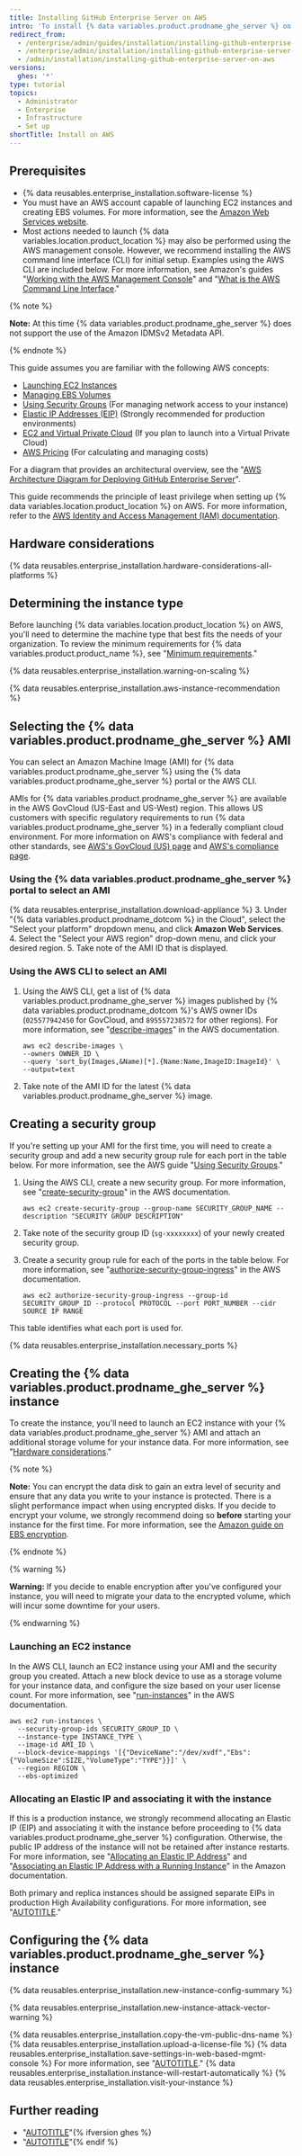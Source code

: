 ```yaml
---
title: Installing GitHub Enterprise Server on AWS
intro: 'To install {% data variables.product.prodname_ghe_server %} on Amazon Web Services (AWS), you must launch an Amazon Elastic Compute Cloud (EC2) instance and create and attach a separate Amazon Elastic Block Store (EBS) data volume.'
redirect_from:
  - /enterprise/admin/guides/installation/installing-github-enterprise-on-aws
  - /enterprise/admin/installation/installing-github-enterprise-server-on-aws
  - /admin/installation/installing-github-enterprise-server-on-aws
versions:
  ghes: '*'
type: tutorial
topics:
  - Administrator
  - Enterprise
  - Infrastructure
  - Set up
shortTitle: Install on AWS
---
```

## Prerequisites

- {% data reusables.enterprise_installation.software-license %}
- You must have an AWS account capable of launching EC2 instances and creating EBS volumes. For more information, see the [Amazon Web Services website](https://aws.amazon.com/).
- Most actions needed to launch {% data variables.location.product_location %} may also be performed using the AWS management console. However, we recommend installing the AWS command line interface (CLI) for initial setup. Examples using the AWS CLI are included below. For more information, see Amazon's guides "[Working with the AWS Management Console](https://docs.aws.amazon.com/awsconsolehelpdocs/latest/gsg/getting-started.html)" and "[What is the AWS Command Line Interface](https://docs.aws.amazon.com/cli/latest/userguide/cli-chap-welcome.html)."

{% note %}

**Note:** At this time {% data variables.product.prodname_ghe_server %} does not support the use of the Amazon IDMSv2 Metadata API.

{% endnote %}

This guide assumes you are familiar with the following AWS concepts:

- [Launching EC2 Instances](https://docs.aws.amazon.com/AWSEC2/latest/UserGuide/LaunchingAndUsingInstances.html)
- [Managing EBS Volumes](https://docs.aws.amazon.com/AWSEC2/latest/UserGuide/AmazonEBS.html)
- [Using Security Groups](https://docs.aws.amazon.com/AWSEC2/latest/UserGuide/using-network-security.html) (For managing network access to your instance)
- [Elastic IP Addresses (EIP)](https://docs.aws.amazon.com/AWSEC2/latest/UserGuide/elastic-ip-addresses-eip.html) (Strongly recommended for production environments)
- [EC2 and Virtual Private Cloud](https://docs.aws.amazon.com/AWSEC2/latest/UserGuide/using-vpc.html) (If you plan to launch into a Virtual Private Cloud)
- [AWS Pricing](https://aws.amazon.com/pricing/) (For calculating and managing costs)

For a diagram that provides an architectural overview, see the "[AWS Architecture Diagram for Deploying GitHub Enterprise Server](/assets/images/enterprise/enterprise-server/installing-github-enterprise-server-on-aws.png)".

This guide recommends the principle of least privilege when setting up {% data variables.location.product_location %} on AWS. For more information, refer to the [AWS Identity and Access Management (IAM) documentation](https://docs.aws.amazon.com/IAM/latest/UserGuide/best-practices.html#grant-least-privilege).

## Hardware considerations

{% data reusables.enterprise_installation.hardware-considerations-all-platforms %}

## Determining the instance type

Before launching {% data variables.location.product_location %} on AWS, you'll need to determine the machine type that best fits the needs of your organization. To review the minimum requirements for {% data variables.product.product_name %}, see "[Minimum requirements](#minimum-requirements)."

{% data reusables.enterprise_installation.warning-on-scaling %}

{% data reusables.enterprise_installation.aws-instance-recommendation %}

## Selecting the {% data variables.product.prodname_ghe_server %} AMI

You can select an Amazon Machine Image (AMI) for {% data variables.product.prodname_ghe_server %} using the {% data variables.product.prodname_ghe_server %} portal or the AWS CLI.

AMIs for {% data variables.product.prodname_ghe_server %} are available in the AWS GovCloud (US-East and US-West) region. This allows US customers with specific regulatory requirements to run {% data variables.product.prodname_ghe_server %} in a federally compliant cloud environment. For more information on AWS's compliance with federal and other standards, see [AWS's GovCloud (US) page](https://aws.amazon.com/govcloud-us/) and [AWS's compliance page](https://aws.amazon.com/compliance/).

### Using the {% data variables.product.prodname_ghe_server %} portal to select an AMI

{% data reusables.enterprise_installation.download-appliance %}
3. Under "{% data variables.product.prodname_dotcom %} in the Cloud", select the "Select your platform" dropdown menu, and click **Amazon Web Services**.
4. Select the "Select your AWS region" drop-down menu, and click your desired region.
5. Take note of the AMI ID that is displayed.

### Using the AWS CLI to select an AMI

1. Using the AWS CLI, get a list of {% data variables.product.prodname_ghe_server %} images published by {% data variables.product.prodname_dotcom %}'s AWS owner IDs (`025577942450` for GovCloud, and `895557238572` for other regions). For more information, see "[describe-images](https://docs.aws.amazon.com/cli/latest/reference/ec2/describe-images.html)" in the AWS documentation.
   ```shell
   aws ec2 describe-images \
   --owners OWNER_ID \
   --query 'sort_by(Images,&Name)[*].{Name:Name,ImageID:ImageId}' \
   --output=text
   ```
2. Take note of the AMI ID for the latest {% data variables.product.prodname_ghe_server %} image.

## Creating a security group

If you're setting up your AMI for the first time, you will need to create a security group and add a new security group rule for each port in the table below. For more information, see the AWS guide "[Using Security Groups](https://docs.aws.amazon.com/cli/latest/userguide/cli-ec2-sg.html)."

1. Using the AWS CLI, create a new security group. For more information, see "[create-security-group](https://docs.aws.amazon.com/cli/latest/reference/ec2/create-security-group.html)" in the AWS documentation.
   ```shell
   aws ec2 create-security-group --group-name SECURITY_GROUP_NAME --description "SECURITY GROUP DESCRIPTION"
   ```

2. Take note of the security group ID (`sg-xxxxxxxx`) of your newly created security group.

3. Create a security group rule for each of the ports in the table below. For more information, see "[authorize-security-group-ingress](https://docs.aws.amazon.com/cli/latest/reference/ec2/authorize-security-group-ingress.html)" in the AWS documentation.
   ```shell
   aws ec2 authorize-security-group-ingress --group-id SECURITY_GROUP_ID --protocol PROTOCOL --port PORT_NUMBER --cidr SOURCE IP RANGE
   ```
  This table identifies what each port is used for.

  {% data reusables.enterprise_installation.necessary_ports %}

## Creating the {% data variables.product.prodname_ghe_server %} instance

To create the instance, you'll need to launch an EC2 instance with your {% data variables.product.prodname_ghe_server %} AMI and attach an additional storage volume for your instance data. For more information, see "[Hardware considerations](#hardware-considerations)."

{% note %}

**Note:** You can encrypt the data disk to gain an extra level of security and ensure that any data you write to your instance is protected. There is a slight performance impact when using encrypted disks. If you decide to encrypt your volume, we strongly recommend doing so **before** starting your instance for the first time.
 For more information, see the [Amazon guide on EBS encryption](https://docs.aws.amazon.com/AWSEC2/latest/UserGuide/EBSEncryption.html).

{% endnote %}

{% warning %}

**Warning:** If you decide to enable encryption after you've configured your instance, you will need to migrate your data to the encrypted volume, which will incur some downtime for your users.

{% endwarning %}

### Launching an EC2 instance

In the AWS CLI, launch an EC2 instance using your AMI and the security group you created. Attach a new block device to use as a storage volume for your instance data, and configure the size based on your user license count. For more information, see "[run-instances](https://docs.aws.amazon.com/cli/latest/reference/ec2/run-instances.html)" in the AWS documentation.

```shell
aws ec2 run-instances \
  --security-group-ids SECURITY_GROUP_ID \
  --instance-type INSTANCE_TYPE \
  --image-id AMI_ID \
  --block-device-mappings '[{"DeviceName":"/dev/xvdf","Ebs":{"VolumeSize":SIZE,"VolumeType":"TYPE"}}]' \
  --region REGION \
  --ebs-optimized
```

### Allocating an Elastic IP and associating it with the instance

If this is a production instance, we strongly recommend allocating an Elastic IP (EIP) and associating it with the instance before proceeding to {% data variables.product.prodname_ghe_server %} configuration. Otherwise, the public IP address of the instance will not be retained after instance restarts. For more information, see "[Allocating an Elastic IP Address](https://docs.aws.amazon.com/AWSEC2/latest/UserGuide/elastic-ip-addresses-eip.html#using-instance-addressing-eips-allocating)" and "[Associating an Elastic IP Address with a Running Instance](https://docs.aws.amazon.com/AWSEC2/latest/UserGuide/elastic-ip-addresses-eip.html#using-instance-addressing-eips-associating)" in the Amazon documentation.

Both primary and replica instances should be assigned separate EIPs in production High Availability configurations. For more information, see "[AUTOTITLE](/admin/enterprise-management/configuring-high-availability)."

## Configuring the {% data variables.product.prodname_ghe_server %} instance

{% data reusables.enterprise_installation.new-instance-config-summary %}

{% data reusables.enterprise_installation.new-instance-attack-vector-warning %}

{% data reusables.enterprise_installation.copy-the-vm-public-dns-name %}
{% data reusables.enterprise_installation.upload-a-license-file %}
{% data reusables.enterprise_installation.save-settings-in-web-based-mgmt-console %} For more information, see "[AUTOTITLE](/admin/configuration/configuring-your-enterprise)."
{% data reusables.enterprise_installation.instance-will-restart-automatically %}
{% data reusables.enterprise_installation.visit-your-instance %}

## Further reading

- "[AUTOTITLE](/admin/overview/system-overview)"{% ifversion ghes %}
- "[AUTOTITLE](/admin/overview/about-upgrades-to-new-releases)"{% endif %}
